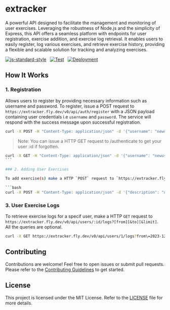 # extracker

A powerful API designed to facilitate the management and monitoring of user exercises. Leveraging the robustness of Node.js and the simplicity of Express, this API offers a seamless platform with endpoints for user registration, exercise addition, and exercise log retrieval. It enables users to easily register, log various exercises, and retrieve exercise history, providing a flexible and scalable solution for tracking and analyzing exercises.

[![js-standard-style](https://img.shields.io/badge/style-standard-brightgreen.svg?style=flat)](https://standardjs.com/) &nbsp;
[![Test](https://github.com/zhid0399123/extracker/actions/workflows/CI.yml/badge.svg)](https://github.com/zhid0399123/extracker/actions/workflows/CI.yml) &nbsp;
[![Deployment](https://github.com/zhid0399123/extracker/actions/workflows/fly.yml/badge.svg)](https://github.com/zhid0399123/extracker/actions/workflows/fly.yml) &nbsp;

## How It Works

### 1. Registration

Allows users to register by providing necessary information such as username and password. To register, issue a POST request to `https://extracker.fly.dev/v0/api/auth/register` with a JSON payload containing user credentials i.e `username` and `password`. The service will respond with the success message upon successful registration.

```bash
curl -X POST -H "Content-Type: application/json" -d '{"username": "newuser123", "password": "strongpassword"}' https://extracker.fly.dev/v0/api/auth/register
```

> Note: You can issue a HTTP GET request to /authenticate to get your user :id if forgotten.

````bash
curl -X GET -H "Content-Type: application/json" -d '{"username": "newuser123", "password": "strongpassword"}' https://extracker.fly.dev/v0/api/auth/authenticate
```

### 2. Adding User Exercises

To add exercise(s) make a HTTP `POST` request to `https://extracker.fly.dev/v0/api/users/:id/exercises` where `:id` is the unique user id provided after successful registration. The endpoint expect a JSON payload with `description`, `duration` in minutes and `date?` key properties.

```bash
curl -X POST -H "Content-Type: application/json" -d '{"description": "new exercise", "duration": "30"}' https://extracker.fly.dev/v0/api/users/1/exercises
````

### 3. User Exercise Logs

To retrieve exercise logs for a specif user, make a HTTP `GET` request to `https://extracker.fly.dev/v0/api/users/:id/logs?[from][&to][&limit]`. All the queries are optional.

```bash
curl -X GET https://extracker.fly.dev/v0/api/users/1/logs?from\=2023-12-01\&to\=2023-12-11\&limit\=4
```

## Contributing

Contributions are welcome! Feel free to open issues or submit pull requests. Please refer to the [Contributing Guidelines](CONTRIBUTING.md) to get started.

## License

This project is licensed under the MIT License. Refer to the [LICENSE](LICENSE) file for more details.
